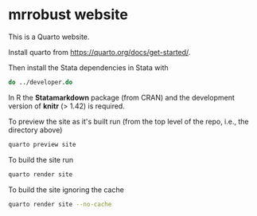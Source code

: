 # mrrobust website

This is a Quarto website.

Install quarto from <https://quarto.org/docs/get-started/>.

Then install the Stata dependencies in Stata with

```stata
do ../developer.do
```

In R the **Statamarkdown** package (from CRAN) and the development version of **knitr** (> 1.42) is required.

To preview the site as it's built run (from the top level of the repo, i.e., the directory above)

```sh
quarto preview site
```

To build the site run

```sh
quarto render site
```

To build the site ignoring the cache

```sh
quarto render site --no-cache
```
